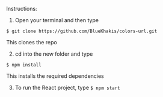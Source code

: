 Instructions:

1. Open your terminal and then type

`$ git clone https://github.com/BlueKhakis/colors-url.git`

This clones the repo

2. cd into the new folder and type

`$ npm install`

This installs the required dependencies

3. To run the React project, type
   `$ npm start`
